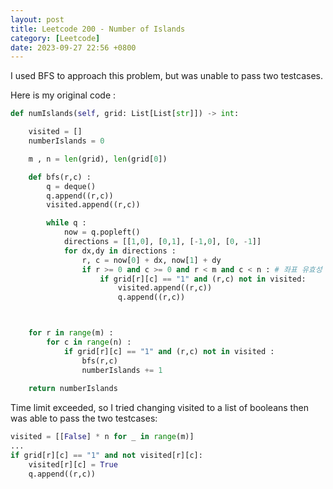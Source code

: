 ```yaml
---
layout: post
title: Leetcode 200 - Number of Islands
category: [Leetcode]
date: 2023-09-27 22:56 +0800
---
```


I used BFS to approach this problem, but was unable to pass two testcases. 

Here is my original code :
```python
def numIslands(self, grid: List[List[str]]) -> int:

    visited = []
    numberIslands = 0

    m , n = len(grid), len(grid[0])

    def bfs(r,c) :
        q = deque()
        q.append((r,c))
        visited.append((r,c))

        while q : 
            now = q.popleft()
            directions = [[1,0], [0,1], [-1,0], [0, -1]]
            for dx,dy in directions : 
                r, c = now[0] + dx, now[1] + dy 
                if r >= 0 and c >= 0 and r < m and c < n : # 좌표 유효성 검사
                    if grid[r][c] == "1" and (r,c) not in visited:
                        visited.append((r,c))
                        q.append((r,c))



    for r in range(m) :
        for c in range(n) :
            if grid[r][c] == "1" and (r,c) not in visited :
                bfs(r,c)
                numberIslands += 1
    
    return numberIslands
```
Time limit exceeded, so I tried changing visited to a list of booleans then was able to pass the two testcases:

```python
visited = [[False] * n for _ in range(m)]
...
if grid[r][c] == "1" and not visited[r][c]:
    visited[r][c] = True
    q.append((r,c))
```